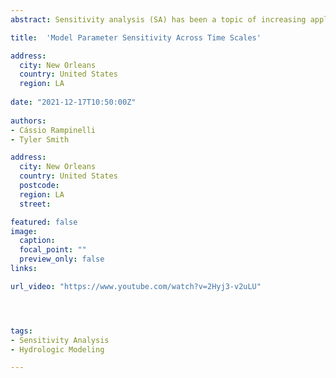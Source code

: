 ```yaml
---
abstract: Sensitivity analysis (SA) has been a topic of increasing application on environmental modeling. Several toolboxes available for different programming languages have been released, including a great variety of approaches and methodologies for investigation and interpretation of SA results. Such techniques have been applied to improve the performance of hydrologic models by focusing on the most relevant parameters. Despite studies indicating the importance of parameters varying over time, little research has explored how sensitivity varies across different simulation time scales. In this study, we evaluate how the time scale of the data used in rainfall-runoff model affects the sensitivity of model parameters for a collection of catchments located in Brazil and the USA. We compare the sensitivity arising from a hydrological model calibrated to monthly time resolution streamflow data with the sensitivity arising from the same model calibrated to daily time resolution data with outputs aggregated to a monthly resolution. Additionally, we also evaluate how the importance of the model parameters change depending on the choice of the objective function. The results demonstrate that time resolution influences the sensitivity of the model parameters and that addressing the temporal dynamics of parameter sensitivity might represent important gains in model simulations depending on the time scale of interest.

title:  'Model Parameter Sensitivity Across Time Scales'

address:
  city: New Orleans
  country: United States
  region: LA
  
date: "2021-12-17T10:50:00Z"  
 
authors:
- Cássio Rampinelli
- Tyler Smith

address:
  city: New Orleans
  country: United States
  postcode: 
  region: LA
  street: 

featured: false
image:
  caption: 
  focal_point: ""
  preview_only: false
links:

url_video: "https://www.youtube.com/watch?v=2Hyj3-v2uLU"




tags:
- Sensitivity Analysis
- Hydrologic Modeling

---
```



